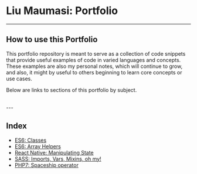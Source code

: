 
# Liu Maumasi: Portfolio

---

## How to use this Portfolio

This portfolio repository is meant to serve as a collection of code snippets that provide useful examples of code in varied languages and concepts. These examples are also my personal notes, which will continue to grow, and also, it might by useful to others beginning to learn core concepts or use cases.
<br>

Below are links to sections of this portfolio by subject.


<br>
---

## Index

- [ES6: Classes](https://github.com/Maumasi/Portfolio/tree/master/ES6/classes)
- [ES6: Array Helpers](https://github.com/Maumasi/Portfolio/tree/master/ES6/arrayHelpers)
- [React Native: Manipulating State](https://github.com/Maumasi/Portfolio/tree/master/React_Native/state_with_components)
- [SASS: Imports, Vars, Mixins, oh my!](https://github.com/Maumasi/Portfolio/tree/master/SASS)
- [PHP7: Spaceship operator](https://github.com/Maumasi/Portfolio/tree/master/PHP7/spaceshipOperator)
